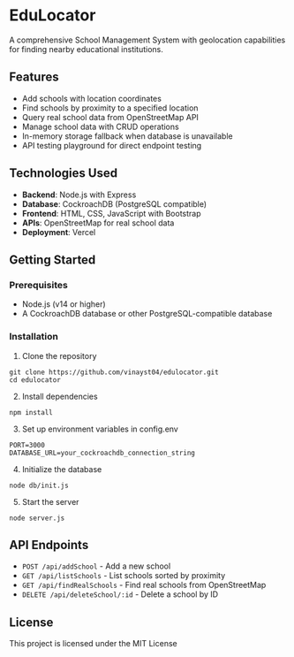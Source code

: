 # EduLocator

A comprehensive School Management System with geolocation capabilities for finding nearby educational institutions.

## Features

- Add schools with location coordinates
- Find schools by proximity to a specified location
- Query real school data from OpenStreetMap API
- Manage school data with CRUD operations
- In-memory storage fallback when database is unavailable
- API testing playground for direct endpoint testing

## Technologies Used

- **Backend**: Node.js with Express
- **Database**: CockroachDB (PostgreSQL compatible)
- **Frontend**: HTML, CSS, JavaScript with Bootstrap
- **APIs**: OpenStreetMap for real school data
- **Deployment**: Vercel

## Getting Started

### Prerequisites

- Node.js (v14 or higher)
- A CockroachDB database or other PostgreSQL-compatible database

### Installation

1. Clone the repository

```
git clone https://github.com/vinayst04/edulocator.git
cd edulocator
```

2. Install dependencies

```
npm install
```

3. Set up environment variables in config.env

```
PORT=3000
DATABASE_URL=your_cockroachdb_connection_string
```

4. Initialize the database

```
node db/init.js
```

5. Start the server

```
node server.js
```

## API Endpoints

- `POST /api/addSchool` - Add a new school
- `GET /api/listSchools` - List schools sorted by proximity
- `GET /api/findRealSchools` - Find real schools from OpenStreetMap
- `DELETE /api/deleteSchool/:id` - Delete a school by ID

## License

This project is licensed under the MIT License
